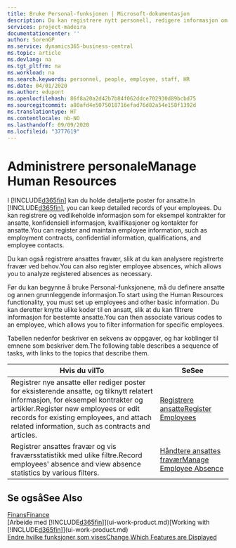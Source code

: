 ```yaml
---
title: Bruke Personal-funksjonen | Microsoft-dokumentasjon
description: Du kan registrere nytt personell, redigere informasjon om eksisterende ansatte og registrere og analysere fravær.
services: project-madeira
documentationcenter: ''
author: SorenGP
ms.service: dynamics365-business-central
ms.topic: article
ms.devlang: na
ms.tgt_pltfrm: na
ms.workload: na
ms.search.keywords: personnel, people, employee, staff, HR
ms.date: 04/01/2020
ms.author: edupont
ms.openlocfilehash: 86f8a20a2d42b7b84f062ddce702930d89bcbd75
ms.sourcegitcommit: a80afd4e5075018716efad76d82a54e158f1392d
ms.translationtype: HT
ms.contentlocale: nb-NO
ms.lasthandoff: 09/09/2020
ms.locfileid: "3777619"
---
```

# <a name="manage-human-resources"></a><span data-ttu-id="e128a-103">Administrere personale</span><span class="sxs-lookup"><span data-stu-id="e128a-103">Manage Human Resources</span></span>
<span data-ttu-id="e128a-104">I [!INCLUDE[d365fin](includes/d365fin_md.md)] kan du holde detaljerte poster for ansatte.</span><span class="sxs-lookup"><span data-stu-id="e128a-104">In [!INCLUDE[d365fin](includes/d365fin_md.md)], you can keep detailed records of your employees.</span></span> <span data-ttu-id="e128a-105">Du kan registrere og vedlikeholde informasjon som for eksempel kontrakter for ansatte, konfidensiell informasjon, kvalifikasjoner og kontakter for ansatte.</span><span class="sxs-lookup"><span data-stu-id="e128a-105">You can register and maintain employee information, such as employment contracts, confidential information, qualifications, and employee contacts.</span></span>

<span data-ttu-id="e128a-106">Du kan også registrere ansattes fravær, slik at du kan analysere registrerte fravær ved behov.</span><span class="sxs-lookup"><span data-stu-id="e128a-106">You can also register employee absences, which allows you to analyze registered absences as necessary.</span></span>

<span data-ttu-id="e128a-107">Før du kan begynne å bruke Personal-funksjonene, må du definere ansatte og annen grunnleggende informasjon.</span><span class="sxs-lookup"><span data-stu-id="e128a-107">To start using the Human Resources functionality, you must set up employees and other basic information.</span></span> <span data-ttu-id="e128a-108">Du kan deretter knytte ulike koder til en ansatt, slik at du kan filtrere informasjon for bestemte ansatte.</span><span class="sxs-lookup"><span data-stu-id="e128a-108">You can then associate various codes to an employee, which allows you to filter information for specific employees.</span></span>

<span data-ttu-id="e128a-109">Tabellen nedenfor beskriver en sekvens av oppgaver, og har koblinger til emnene som beskriver dem.</span><span class="sxs-lookup"><span data-stu-id="e128a-109">The following table describes a sequence of tasks, with links to the topics that describe them.</span></span>

| <span data-ttu-id="e128a-110">Hvis du vil</span><span class="sxs-lookup"><span data-stu-id="e128a-110">To</span></span> | <span data-ttu-id="e128a-111">Se</span><span class="sxs-lookup"><span data-stu-id="e128a-111">See</span></span> |
| --- | --- |
| <span data-ttu-id="e128a-112">Registrer nye ansatte eller rediger poster for eksisterende ansatte, og tilknytt relatert informasjon, for eksempel kontrakter og artikler.</span><span class="sxs-lookup"><span data-stu-id="e128a-112">Register new employees or edit records for existing employees, and attach related information, such as contracts and articles.</span></span> |[<span data-ttu-id="e128a-113">Registrere ansatte</span><span class="sxs-lookup"><span data-stu-id="e128a-113">Register Employees</span></span>](hr-how-register-employees.md) |
| <span data-ttu-id="e128a-114">Registrer ansattes fravær og vis fraværsstatistikk med ulike filtre.</span><span class="sxs-lookup"><span data-stu-id="e128a-114">Record employees' absence and view absence statistics by various filters.</span></span> |[<span data-ttu-id="e128a-115">Håndtere ansattes fravær</span><span class="sxs-lookup"><span data-stu-id="e128a-115">Manage Employee Absence</span></span>](hr-how-manage-absence.md) |

## <a name="see-also"></a><span data-ttu-id="e128a-116">Se også</span><span class="sxs-lookup"><span data-stu-id="e128a-116">See Also</span></span>
[<span data-ttu-id="e128a-117">Finans</span><span class="sxs-lookup"><span data-stu-id="e128a-117">Finance</span></span>](finance.md)  
<span data-ttu-id="e128a-118">[Arbeide med [!INCLUDE[d365fin](includes/d365fin_md.md)]](ui-work-product.md)</span><span class="sxs-lookup"><span data-stu-id="e128a-118">[Working with [!INCLUDE[d365fin](includes/d365fin_md.md)]](ui-work-product.md)</span></span>  
[<span data-ttu-id="e128a-119">Endre hvilke funksjoner som vises</span><span class="sxs-lookup"><span data-stu-id="e128a-119">Change Which Features are Displayed</span></span>](ui-experiences.md)        
